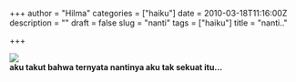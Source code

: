 +++
author = "Hilma"
categories = ["haiku"]
date = 2010-03-18T11:16:00Z
description = ""
draft = false
slug = "nanti"
tags = ["haiku"]
title = "nanti.."

+++

[![](https://i1.wp.com/2.bp.blogspot.com/_ft2guLgJppw/S6G4e3C3IFI/AAAAAAAAAEA/V2ml8GMQ2GM/s200/biru.jpg?w=780)](https://i0.wp.com/2.bp.blogspot.com/_ft2guLgJppw/S6G4e3C3IFI/AAAAAAAAAEA/V2ml8GMQ2GM/s1600-h/biru.jpg)  
<span style="font-weight: bold;">aku takut bahwa ternyata nantinya aku tak sekuat itu…</span>

